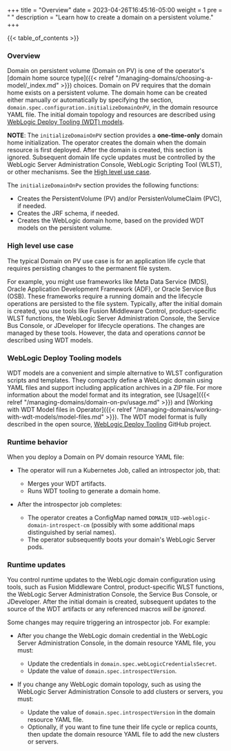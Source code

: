 +++
title = "Overview"
date = 2023-04-26T16:45:16-05:00
weight = 1
pre = "<b> </b>"
description = "Learn how to create a domain on a persistent volume."
+++

{{< table_of_contents >}}

### Overview

Domain on persistent volume (Domain on PV) is one of the operator's [domain home source type]({{< relref "/managing-domains/choosing-a-model/_index.md" >}}) choices.
Domain on PV requires that the domain home exists on a persistent volume. The domain home can be created either manually
or automatically by specifying the section, `domain.spec.configuration.initializeDomainOnPV`, in the domain resource YAML file.
The initial domain topology and resources are described using [WebLogic Deploy Tooling (WDT) models](#weblogic-deploy-tooling-models).

**NOTE**: The `initializeDomainOnPV` section provides a **one-time-only** domain home initialization.
The operator creates the domain when the domain resource is first deployed. After the domain is created,
this section is ignored. Subsequent domain life cycle updates must be controlled by
the WebLogic Server Administration Console, WebLogic Scripting Tool (WLST), or other mechanisms.  See the [High level use case](#high-level-use-case).

The `initializeDomainOnPv` section provides the following functions:

- Creates the PersistentVolume (PV) and/or PersistenVolumeClaim (PVC), if needed.
- Creates the JRF schema, if needed.
- Creates the WebLogic domain home, based on the provided WDT models on the persistent volume.

### High level use case

The typical Domain on PV use case is for an application life cycle that requires persisting changes to the permanent file system.

For example, you might use frameworks like Meta Data Service (MDS), Oracle Application Development Framework (ADF), or Oracle Service Bus (OSB).
These frameworks require a running domain and the lifecycle operations are persisted to the file system. Typically,
after the initial domain is created, you use tools like Fusion Middleware Control, product-specific WLST functions,
the WebLogic Server Administration Console, the Service Bus Console, or JDeveloper for lifecycle operations. The changes are managed by
these tools. However, the data and operations _cannot_ be described using WDT models.

### WebLogic Deploy Tooling models

WDT models are a convenient and simple alternative to WLST
configuration scripts and templates.
They compactly define a WebLogic domain using YAML files and support including
application archives in a ZIP file. For more information about the model format
and its integration,
see [Usage]({{< relref "/managing-domains/domain-on-pv/usage.md" >}})
and [Working with WDT Model files in Operator]({{< relref "/managing-domains/working-with-wdt-models/model-files.md" >}}).
The WDT model format is fully described in the open source,
[WebLogic Deploy Tooling](https://oracle.github.io/weblogic-deploy-tooling/) GitHub project.

### Runtime behavior

When you deploy a Domain on PV domain resource YAML file:

- The operator will run a Kubernetes Job, called an introspector job, that:
    - Merges your WDT artifacts.
    - Runs WDT tooling to generate a domain home.

- After the introspector job completes:
    - The operator creates a ConfigMap named `DOMAIN_UID-weblogic-domain-introspect-cm`
      (possibly with some additional maps distinguished by serial names).
    - The operator subsequently boots your domain's WebLogic Server pods.

### Runtime updates

You control runtime updates to the WebLogic domain configuration using tools, such as Fusion Middleware Control, product-specific WLST functions,
the WebLogic Server Administration Console, the Service Bus Console, or JDeveloper.  After the initial domain is created, subsequent updates to the
source of the WDT artifacts or any referenced macros _will be ignored_.  

Some changes may require triggering an introspector job.  For example:

- After you change the WebLogic domain credential in the WebLogic Server Administration Console, in the domain resource YAML file, you must:

  - Update the credentials in `domain.spec.webLogicCredentialsSecret`.
  - Update the value of `domain.spec.introspectVersion`.

- If you change any WebLogic domain topology, such as using the WebLogic Server Administration Console to add clusters or servers, you must:

  - Update the value of `domain.spec.introspectVersion` in the domain resource YAML file.
  - Optionally, if you want to fine tune their life cycle or replica counts, then update the domain resource YAML file to add the new clusters or servers.

